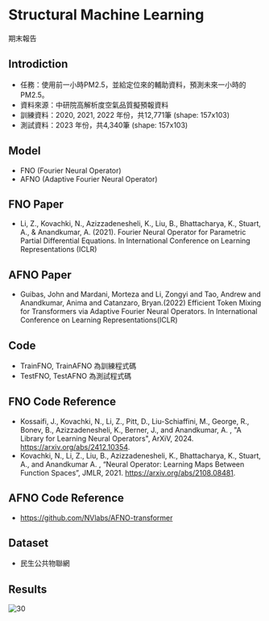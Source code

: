 # Structural Machine Learning
期末報告


## Introdiction
* 任務：使用前一小時PM2.5，並給定位來的輔助資料，預測未來一小時的PM2.5。
* 資料來源：中研院高解析度空氣品質擬預報資料
* 訓練資料：2020, 2021, 2022 年份，共12,771筆 (shape: 157x103)
* 測試資料：2023 年份，共4,340筆 (shape: 157x103)


## Model
* FNO (Fourier Neural Operator)
* AFNO (Adaptive Fourier Neural Operator)


## FNO Paper
* Li, Z., Kovachki, N., Azizzadenesheli, K., Liu, B., Bhattacharya, K., Stuart, A., & Anandkumar, A. (2021). Fourier Neural Operator for Parametric Partial Differential Equations. In International Conference on Learning Representations (ICLR)


## AFNO Paper
* Guibas, John and Mardani, Morteza and Li, Zongyi and Tao, Andrew and Anandkumar, Anima and Catanzaro, Bryan.(2022) Efficient Token Mixing for Transformers via Adaptive Fourier Neural Operators. In International Conference on Learning Representations(ICLR)


## Code
* TrainFNO, TrainAFNO 為訓練程式碼
* TestFNO, TestAFNO 為測試程式碼


## FNO Code Reference
* Kossaifi, J., Kovachki, N., Li, Z., Pitt, D., Liu-Schiaffini, M., George, R., Bonev, B., Azizzadenesheli, K., Berner, J., and Anandkumar, A. , "A Library for Learning Neural Operators", ArXiV, 2024. https://arxiv.org/abs/2412.10354.
* Kovachki, N., Li, Z., Liu, B., Azizzadenesheli, K., Bhattacharya, K., Stuart, A., and Anandkumar A. , “Neural Operator: Learning Maps Between Function Spaces”, JMLR, 2021. https://arxiv.org/abs/2108.08481.


## AFNO Code Reference
* https://github.com/NVlabs/AFNO-transformer


## Dataset
* 民生公共物聯網


## Results
![30](https://github.com/user-attachments/assets/c800ece7-302f-4d92-8bb5-0831d3a703c1)
